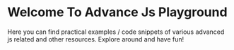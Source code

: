 # Welcome To Advance Js Playground
Here you can find practical examples / code snippets of various advanced js related and other resources. Explore around and have fun!
